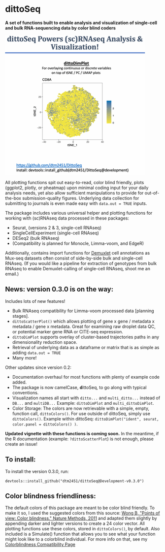 # dittoSeq

**A set of functions built to enable analysis and visualization of single-cell and bulk RNA-sequencing data by color blind coders**

![Overview](Vignette/dittoSeq.gif)

All plotting functions spit out easy-to-read, color blind friendly, plots (ggplot2, plotly, or pheatmap) upon minimal coding input for your daily analysis needs, yet also allow sufficient manipulations to provide for out-of-the-box submission-quality figures.  Underlying data collection for submitting to journals is even made easy with `data.out = TRUE` inputs.

The package includes various universal helper and plotting functions for working with (sc)RNAseq data processed in these packages:

- Seurat, (versions 2 & 3, single-cell RNAseq)
- SingleCellExperiment (single-cell RNAseq)
- DESeq2 (bulk RNAseq)
- (Compatibility is planned for Monocle, Limma-voom, and EdgeR)

Additionally, contains import functions for [Demuxlet](https://github.com/statgen/demuxlet) cell annotations as Mux-seq datasets often consist of side-by-side bulk and single-cell RNAseq.  (If you would like a pipeline for extraction of genotypes from bulk RNAseq to enable Demuxlet-calling of single-cell RNAseq, shoot me an email.)

## News: version 0.3.0 is on the way:

Includes lots of new features!

  - Bulk RNAseq compatibility for Limma-voom processed data [planning stages].
  - `dittoScatterPlot()` which allows plotting of gene x gene / metadata x metadata / gene x metadata.  Great for examining raw droplet data QC, or potential marker gene RNA or CITE-seq expression.
  - `dittoDimPlot` supports overlay of cluster-based trajectories paths in any dimensionality reduction space.
  - Retrieval of underlying data as a dataframe or matrix that is as simple as adding `data.out = TRUE`
  - Many more!

Other updates since version 0.2:

- Documentation overhaul for most functions with plenty of example code added.
- The package is now camelCase, **d**ittoSeq, to go along with typical conventions.
- Visualization names all start with `ditto...` and `multi_ditto...` instead of `DB...` and `multiDB...` Example: `dittoDimPlot` and `multi_dittoDimPlot`.
- Color Storage: The colors are now retrievable with a simple, empty, function call, `dittoColors()`.  For use outside of dittoSeq, simply use `dittoColors()`.  Example within dittoSeq: `dittoDimPlot("ident", seurat, color.panel = dittoColors() )`.

**Updated vignette with these functions is coming soon.** In the meantime, if the R documentation (example: `?dittoScatterPlot`) is not enough, please create an issue!

## To install:

To install the version 0.3.0, run:

```
devtools::install_github("dtm2451/dittoSeq@Development-v0.3.0")

```

## Color blindness friendliness:

The default colors of this package are meant to be color blind friendly.  To make it so, I used the suggested colors from this source: [Wong B, "Points of view: Color blindness." Nature Methods, 2011](https://www.nature.com/articles/nmeth.1618) and adapted them slightly by appending darker and lighter versions to create a 24 color vector. All plotting functions use these colors, stored in `dittoColors()`, by default. Also included is a Simulate() function that allows you to see what your function might look like to a colorblind individual. For more info on that, see my [Colorblindness Compatibility Page](ColorblindCompatibility)
